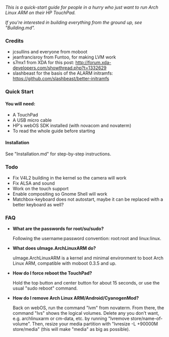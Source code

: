 *This is a quick-start guide for people in a hurry who just want to run
Arch Linux ARM on their HP TouchPad.*

*If you're interested in building everything from the ground up, see "Building.md".*

### Credits ###
- jcsullins and everyone from moboot
- jeanfrancisroy from Funtoo, for making LVM work
- s7mx1 from XDA for this post: http://forum.xda-developers.com/showthread.php?t=1332629
- slashbeast for the basis of the ALARM initramfs: https://github.com/slashbeast/better-initramfs

### Quick Start ###
#### You will need: ####
- A TouchPad
- A USB micro cable
- HP's webOS SDK installed (with novacom and novaterm)
- To read the whole guide before starting

#### Installation ####
See "Installation.md" for step-by-step instructions.

### Todo ###
- Fix V4L2 building in the kernel so the camera will work
- Fix ALSA and sound
- Work on the touch support
- Enable compositing so Gnome Shell will work
- Matchbox-keyboard does not autostart, maybe it can be replaced with a better keyboard as well?

### FAQ ###
- **What are the passwords for root/su/sudo?**

  Following the username:password convention: root:root and linux:linux.

- **What does uImage.ArchLinuxARM do?**

  uImage.ArchLinuxARM is a kernel and minimal environment to boot Arch Linux ARM, compatible with moboot 0.3.5 and up.

- **How do I force reboot the TouchPad?**

  Hold the top button and center button for about 15 seconds, or use the usual "sudo reboot" command.

- **How do I remove Arch Linux ARM/Android/CyanogenMod?**

  Back on webOS, run the command "lvm" from novaterm. From there, the command "lvs"
  shows the logical volumes. Delete any you don't want, e.g. archlinuxarm or cm-data, etc.
  by running "lvremove store/name-of-volume". Then, resize your media partition with
  "lvresize -L +90000M store/media" (this will make "media" as big as possible).